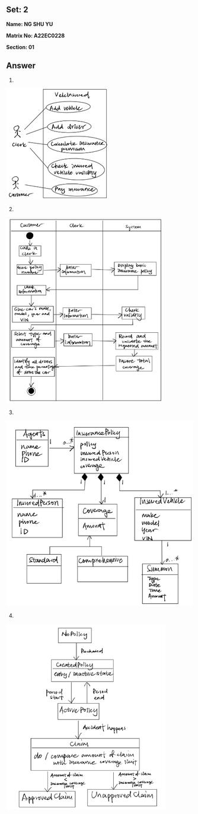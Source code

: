 ## Set: 2

**Name: NG SHU YU**

**Matrix No: A22EC0228**

**Section: 01**

## Answer
1. 
<img src="img/2_1.png" alt="" height="300"/></a>

2. 
<img src="img/2_2.png" alt="" height="500"/></a>

3. 
<img src="img/2_3.png" alt="" height="500"/></a>

4. 
<img src="img/2_4.png" alt="" height="500"/></a>

